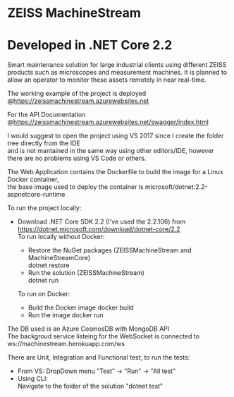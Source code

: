 # ZEISS MachineStream  
# Developed in .NET Core 2.2  
  
Smart maintenance solution for large industrial clients using different ZEISS products such as microscopes and measurement machines. It is planned to allow an operator to monitor these assets remotely in near real-time.  
  
The working example of the project is deployed @https://zeissmachinestream.azurewebsites.net  
  
For the API Documentation @https://zeissmachinestream.azurewebsites.net/swagger/index.html  
  
I would suggest to open the project using VS 2017 since I create the folder tree directly from the IDE  
and is not mantained in the same way using other editors/IDE, however there are no problems using VS Code or others.  

The Web Application contains the Dockerfile to build the image for a Linux Docker container,  
the base image used to deploy the container is microsoft/dotnet:2.2-aspnetcore-runtime  
  
To run the project locally:  
- Download .NET Core SDK 2.2 (I've used the 2.2.106) from https://dotnet.microsoft.com/download/dotnet-core/2.2  
	To run locally without Docker:  
	- Restore the NuGet packages (ZEISSMachineStream and MachineStreamCore)  
		dotnet restore  
	- Run the solution (ZEISSMachineStream)  
		dotnet run  

	To run on Docker:  
	- Build the Docker image
		docker build  
	- Run the image
		docker run  
  
The DB used is an Azure CosmosDB with MongoDB API  
The backgroud service listeing for the WebSocket is connected to ws://machinestream.herokuapp.com/ws  

There are Unit, Integration and Functional test, to run the tests:  
- From VS:
	DropDown menu "Test" -> "Run" -> "All test"  
- Using CLI:  
	Navigate to the folder of the solution "dotnet test"  